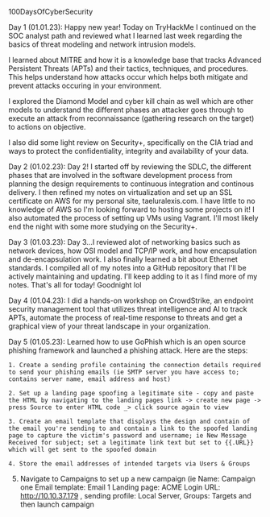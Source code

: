 100DaysOfCyberSecurity

Day 1 (01.01.23):
Happy new year! Today on TryHackMe I continued on the SOC analyst path and reviewed what I learned last week regarding the basics of threat modeling and network intrusion models.

I learned about MITRE and how it is a knowledge base that tracks Advanced Persistent Threats (APTs) and their tactics, techniques, and procedures. This helps understand how attacks occur which helps both mitigate and prevent attacks occuring in your environment.

I explored the Diamond Model and cyber kill chain as well which are other models to understand the different phases an attacker goes through to execute an attack from reconnaissance (gathering research on the target) to actions on objective.

I also did some light review on Security+, specifically on the CIA triad and ways to protect the confidentiality, integrity and availability of your data.

Day 2 (01.02.23):
Day 2! I started off by reviewing the SDLC, the different phases that are involved in the software development process from planning the design requirements to continuous integration and continous delivery. I then refined my notes on virtualization and set up an SSL certificate on AWS for my personal site, taeluralexis.com. I have little to no knowledge of AWS so I'm looking forward to hosting some projects on it! I also automated the process of setting up VMs using Vagrant. I'll most likely end the night with some more studying on the Security+.

Day 3 (01.03.23):
Day 3...I reviewed alot of networking basics such as network devices, how OSI model and TCP/IP work, and how encapsulation and de-encapsulation work. I also finally learned a bit about Ethernet standards. I compiled all of my notes into a GitHub repository that I'll be actively maintaining and updating. I'll keep adding to it as I find more of my notes.
That's all for today! Goodnight lol

Day 4 (01.04.23):
I did a hands-on workshop on CrowdStrike, an endpoint security management tool that utilizes threat intelligence and AI to track APTs, automate the process of real-time response to threats and get a graphical view of your threat landscape in your organization.

Day 5 (01.05.23):
Learned how to use GoPhish which is an open source phishing framework and launched a phishing attack. Here are the steps:

	1. Create a sending profile containing the connection details required to send your phishing emails (ie SMTP server you have access to; contains server name, email address and host)
  
	2. Set up a landing page spoofing a legitimate site - copy and paste the HTML by navigating to the landing pages link -> create new page -> press Source to enter HTML code _> click source again to view 
  
	3. Create an email template that displays the design and contain of the email you're sending to and contain a link to the spoofed landing page to capture the victim's password and username; ie New Message Received for subject; set a legitimate link text but set to {{.URL}} which will get sent to the spoofed domain 
  
	4. Store the email addresses of intended targets via Users & Groups
  
  5. Navigate to Campaigns to set up a new campaign (ie Name: Campaign one Email template: Email 1 Landing page: ACME Login URL: http://10.10.37.179 , sending profile: Local Server, Groups: Targets and then launch campaign
